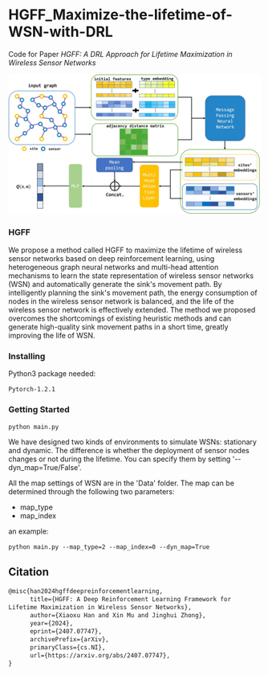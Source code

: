 # HGFF_Maximize-the-lifetime-of-WSN-with-DRL

Code for Paper *HGFF: A DRL Approach for Lifetime Maximization in Wireless Sensor Networks*

![image](https://github.com/xiaoxuh/HGFF_Maximize-the-lifetime-of-WSN-with-DRL/blob/main/framework.jpg)

### HGFF

We propose a method called HGFF to maximize the lifetime of wireless sensor networks based on deep reinforcement learning, using heterogeneous graph neural networks and multi-head attention mechanisms to learn the state representation of wireless sensor networks (WSN) and automatically generate the sink's movement path. By intelligently planning the sink's movement path, the energy consumption of nodes in the wireless sensor network is balanced, and the life of the wireless sensor network is effectively extended. The method we proposed overcomes the shortcomings of existing heuristic methods and can generate high-quality sink movement paths in a short time, greatly improving the life of WSN.




### Installing

Python3 package needed:

```
Pytorch-1.2.1
```


### Getting Started

```
python main.py
```
We have designed two kinds of environments to simulate WSNs: stationary and dynamic. The difference is whether the deployment of sensor nodes changes or not during the lifetime. You can specify them by setting '--dyn_map=True/False'.

All the map settings of WSN are in the 'Data' folder. The map can be determined through the following two parameters:
+ map_type
+ map_index

 an example:

```
python main.py --map_type=2 --map_index=0 --dyn_map=True
```


## Citation

```
@misc{han2024hgffdeepreinforcementlearning,
      title={HGFF: A Deep Reinforcement Learning Framework for Lifetime Maximization in Wireless Sensor Networks}, 
      author={Xiaoxu Han and Xin Mu and Jinghui Zhong},
      year={2024},
      eprint={2407.07747},
      archivePrefix={arXiv},
      primaryClass={cs.NI},
      url={https://arxiv.org/abs/2407.07747}, 
}
```
